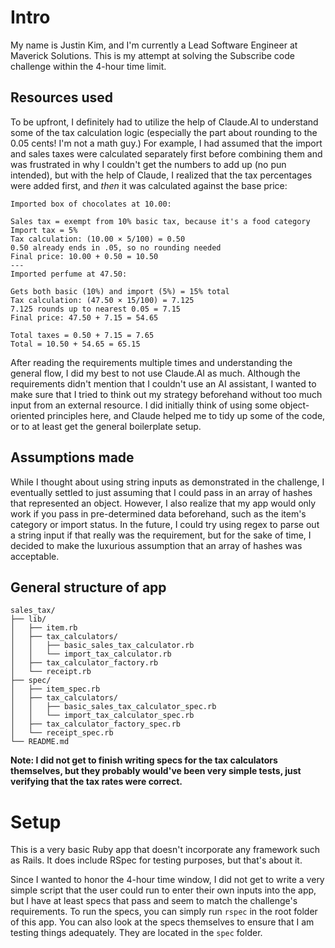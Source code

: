 # Intro
My name is Justin Kim, and I'm currently a Lead Software Engineer at Maverick Solutions. This is my attempt at solving
the Subscribe code challenge within the 4-hour time limit.

## Resources used
To be upfront, I definitely had to utilize the help of Claude.AI to understand some of the tax calculation logic (especially the part
about rounding to the 0.05 cents! I'm not a math guy.) For example, I had assumed that the import and sales taxes
were calculated separately first before combining them and was frustrated in why I couldn't get the numbers to add up
(no pun intended), but with the help of Claude, I realized that the tax percentages were added first, and _then_ it was
calculated against the base price:
```
Imported box of chocolates at 10.00:

Sales tax = exempt from 10% basic tax, because it's a food category
Import tax = 5%
Tax calculation: (10.00 × 5/100) = 0.50
0.50 already ends in .05, so no rounding needed
Final price: 10.00 + 0.50 = 10.50
---
Imported perfume at 47.50:

Gets both basic (10%) and import (5%) = 15% total
Tax calculation: (47.50 × 15/100) = 7.125
7.125 rounds up to nearest 0.05 = 7.15
Final price: 47.50 + 7.15 = 54.65

Total taxes = 0.50 + 7.15 = 7.65
Total = 10.50 + 54.65 = 65.15
```
After reading the requirements multiple times and understanding
the general flow, I did my best to not use Claude.AI as much. Although the requirements didn't mention that I couldn't
use an AI assistant, I wanted to make sure that I tried to think out my strategy beforehand without too much input
from an external resource. I did initially think of using some object-oriented principles here, and Claude helped me
to tidy up some of the code, or to at least get the general boilerplate setup. 

## Assumptions made
While I thought about using string inputs as demonstrated in the challenge, I eventually settled to just assuming that
I could pass in an array of hashes that represented an object. However, I also realize that my app would only work if
you pass in pre-determined data beforehand, such as the item's category or import status. In the future, I could try
using regex to parse out a string input if that really was the requirement, but for the sake of time, I decided to
make the luxurious assumption that an array of hashes was acceptable.

## General structure of app
```
sales_tax/
├── lib/
│   ├── item.rb
│   ├── tax_calculators/
│   │   ├── basic_sales_tax_calculator.rb
│   │   └── import_tax_calculator.rb
│   ├── tax_calculator_factory.rb
│   └── receipt.rb
├── spec/
│   ├── item_spec.rb
│   ├── tax_calculators/
│   │   ├── basic_sales_tax_calculator_spec.rb
│   │   └── import_tax_calculator_spec.rb
│   ├── tax_calculator_factory_spec.rb
│   └── receipt_spec.rb
└── README.md
```
**Note: I did not get to finish writing specs for the tax calculators themselves, but they probably would've been
very simple tests, just verifying that the tax rates were correct.**


# Setup
This is a very basic Ruby app that doesn't incorporate any framework such as Rails. It does include RSpec for testing
purposes, but that's about it. 

Since I wanted to honor the 4-hour time window, I did not get to write a very simple script that the user could run to
enter their own inputs into the app, but I have at least specs that pass and seem to match the challenge's requirements.
To run the specs, you can simply run `rspec` in the root folder of this app. You can also look at the specs themselves
to ensure that I am testing things adequately. They are located in the `spec` folder.
